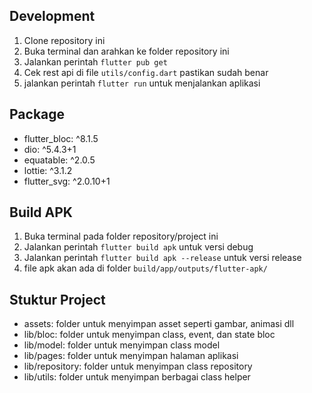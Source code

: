 ## Development
1. Clone repository ini
2. Buka terminal dan arahkan ke folder repository ini
3. Jalankan perintah `flutter pub get`
4. Cek rest api di file `utils/config.dart` pastikan sudah benar
5. jalankan perintah `flutter run` untuk menjalankan aplikasi

## Package
- flutter_bloc: ^8.1.5
- dio: ^5.4.3+1
- equatable: ^2.0.5
- lottie: ^3.1.2
- flutter_svg: ^2.0.10+1

## Build APK
1. Buka terminal pada folder repository/project ini
2. Jalankan perintah `flutter build apk` untuk versi debug
3. Jalankan perintah `flutter build apk --release` untuk versi release
4. file apk akan ada di folder `build/app/outputs/flutter-apk/`

## Stuktur Project
- assets: folder untuk menyimpan asset seperti gambar, animasi dll
- lib/bloc: folder untuk menyimpan class, event, dan state bloc
- lib/model: folder untuk menyimpan class model
- lib/pages: folder untuk menyimpan halaman aplikasi
- lib/repository: folder untuk menyimpan class repository
- lib/utils: folder untuk menyimpan berbagai class helper
